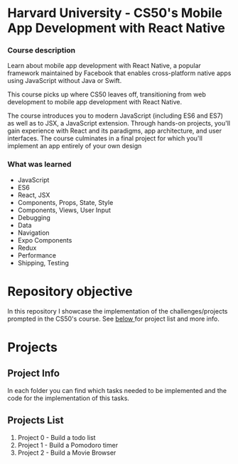 # Harvard University - CS50's Mobile App Development with React Native

### Course description

Learn about mobile app development with React Native, a popular framework maintained by Facebook that enables cross-platform native apps using JavaScript without Java or Swift.

This course picks up where CS50 leaves off, transitioning from web development to mobile app development with React Native.

The course introduces you to modern JavaScript (including ES6 and ES7) as well as to JSX, a JavaScript extension. Through hands-on projects, you'll gain experience with React and its paradigms, app architecture, and user interfaces. The course culminates in a final project for which you'll implement an app entirely of your own design

### What was learned

- JavaScript
- ES6
- React, JSX
- Components, Props, State, Style
- Components, Views, User Input
- Debugging
- Data
- Navigation
- Expo Components
- Redux
- Performance
- Shipping, Testing

# Repository objective

In this repository I showcase the implementation of the challenges/projects prompted in the CS50's course.
See <a href="#-projects">below </a> for project list and more info.

# Projects

## Project Info

In each folder you can find which tasks needed to be implemented and the code for the implementation of this tasks.

## Projects List

1. <a>Project 0 - Build a todo list</a>
2. <a> Project 1 - Build a Pomodoro timer</a>
3. <a>Project 2 - Build a Movie Browser</a>
